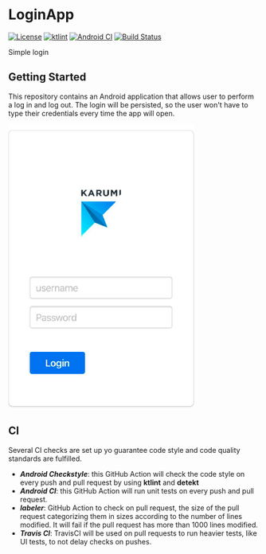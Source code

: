 # LoginApp

[![License](https://img.shields.io/github/license/IkariMeister/LoginApp.svg?style=flat-square)](LICENSE)
[![ktlint](https://img.shields.io/badge/code%20style-%E2%9D%A4-FF4081.svg)](https://ktlint.github.io/)
[![Android CI](https://github.com/Ikarimeister/LoginApp/workflows/Android%20CI/badge.svg)](https://github.com/Ikarimeister/LoginApp/actions)
[![Build Status](https://travis-ci.com/IkariMeister/LoginApp.svg?branch=master)](https://travis-ci.com/IkariMeister/LoginApp)

Simple login 

## Getting Started

This repository contains an Android application that allows user to perform a log in and log out. The login will be persisted, so the user won't have to type their credentials every time the app will open.

![UIpreview](docs/UIpreview.png) 

## CI

Several CI checks are set up yo guarantee code style and code quality standards are fulfilled.

* **_Android Checkstyle_**: this GitHub Action will check the code style on every push and pull request by using **ktlint** and **detekt**
* **_Android CI_**: this GitHub Action will run unit tests on every push and pull request.
* **_labeler_**: GitHub Action to check on pull request, the size of the pull request categorizing them in sizes according to the number of lines modified. It will fail if the pull request has more than 1000 lines modified.
* **_Travis CI_**: TravisCI will be used on pull requests to run heavier tests, like UI tests, to not delay checks on pushes.


